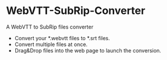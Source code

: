 # WebVTT-SubRip-Converter
A WebVTT to SubRip files converter

* Convert your *.webvtt files to *.srt files.
* Convert multiple files at once.
* Drag&Drop files into the web page to launch the conversion.

